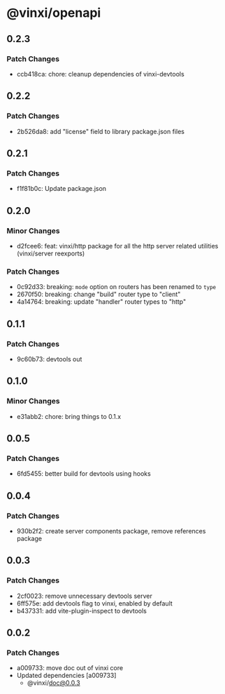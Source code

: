 # @vinxi/openapi

## 0.2.3

### Patch Changes

- ccb418ca: chore: cleanup dependencies of vinxi-devtools

## 0.2.2

### Patch Changes

- 2b526da8: add "license" field to library package.json files

## 0.2.1

### Patch Changes

- f1f81b0c: Update package.json

## 0.2.0

### Minor Changes

- d2fcee6: feat: vinxi/http package for all the http server related utilities (vinxi/server reexports)

### Patch Changes

- 0c92d33: breaking: `mode` option on routers has been renamed to `type`
- 2670f50: breaking: change "build" router type to "client"
- 4a14764: breaking: update "handler" router types to "http"

## 0.1.1

### Patch Changes

- 9c60b73: devtools out

## 0.1.0

### Minor Changes

- e31abb2: chore: bring things to 0.1.x

## 0.0.5

### Patch Changes

- 6fd5455: better build for devtools using hooks

## 0.0.4

### Patch Changes

- 930b2f2: create server components package, remove references package

## 0.0.3

### Patch Changes

- 2cf0023: remove unnecessary devtools server
- 6ff575e: add devtools flag to vinxi, enabled by default
- b437331: add vite-plugin-inspect to devtools

## 0.0.2

### Patch Changes

- a009733: move doc out of vinxi core
- Updated dependencies [a009733]
  - @vinxi/doc@0.0.3
